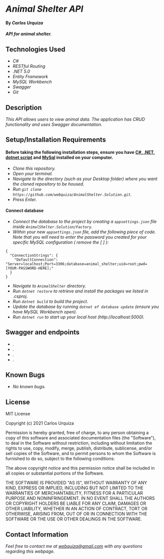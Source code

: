 # _Animal Shelter API_

#### By _**Carlos Urquiza**_

#### _API for animal shelter._

## Technologies Used

* _C#_
* _RESTful Routing_
* _.NET 5.0_
* _Entity Framework_
* _MySQL Workbench_
* _Swagger_
* _Git_

## Description

_This API allows users to view animal data. The application has CRUD functionality and uses Swagger documentation._

## Setup/Installation Requirements

#### **Before taking the following installation steps, ensure you have [C#, .NET](https://www.learnhowtoprogram.com/c-and-net-part-time-c-and-react-track/getting-started-with-c/installing-c-and-net), [dotnet script](https://www.learnhowtoprogram.com/c-and-net-part-time-c-and-react-track/getting-started-with-c/installing-dotnet-script) and [MySql](https://www.learnhowtoprogram.com/c-and-net-part-time-c-and-react-track/getting-started-with-c/installing-and-configuring-mysql)    installed on your computer.** 

* _Clone this repository._
* _Open your terminal._
* _Navigate to the directory (such as your Desktop folder) where you want the cloned repository to be housed._
* _Run `git clone https://github.com/webquiza/AnimalShelter.Solution.git`._
* _Press Enter._

#### **Connect database**

* _Connect the database to the project by creating a `appsettings.json` file inside `AnimalShelter.Solution/Factory`._
* _Within your new `appsettings.json` file, add the following piece of code. Note that you will need to enter the password you created for your specific MySQL configuration ( remove the [ ] ):_

```
{
  "ConnectionStrings": {
    "DefaultConnection": "Server=localhost;Port=3306;database=animal_shelter;uid=root;pwd=[YOUR-PASSWORD-HERE];"
  }
}
```

* _Navigate to `AnimalShelter` directory._
* _Run `dotnet restore` to retrieve and install the packages we listed in .csproj._
* _Run `dotnet build` to build the project._
* _Update the database by running `dotnet ef database update` (ensure you have MySQL Workbench open)._ 
* _Run `dotnet run` to start up your local host (http://localhost:5000)._

## Swagger and endpoints

* _._
* _._
* _._
* _._

## Known Bugs

* _No known bugs._

## License

MIT License

Copyright (c) 2021 Carlos Urquiza

Permission is hereby granted, free of charge, to any person obtaining a copy
of this software and associated documentation files (the "Software"), to deal
in the Software without restriction, including without limitation the rights
to use, copy, modify, merge, publish, distribute, sublicense, and/or sell
copies of the Software, and to permit persons to whom the Software is
furnished to do so, subject to the following conditions:

The above copyright notice and this permission notice shall be included in all
copies or substantial portions of the Software.

THE SOFTWARE IS PROVIDED "AS IS", WITHOUT WARRANTY OF ANY KIND, EXPRESS OR
IMPLIED, INCLUDING BUT NOT LIMITED TO THE WARRANTIES OF MERCHANTABILITY,
FITNESS FOR A PARTICULAR PURPOSE AND NONINFRINGEMENT. IN NO EVENT SHALL THE
AUTHORS OR COPYRIGHT HOLDERS BE LIABLE FOR ANY CLAIM, DAMAGES OR OTHER
LIABILITY, WHETHER IN AN ACTION OF CONTRACT, TORT OR OTHERWISE, ARISING FROM,
OUT OF OR IN CONNECTION WITH THE SOFTWARE OR THE USE OR OTHER DEALINGS IN THE
SOFTWARE.

## Contact Information

_Feel free to contact me at webquiza@gmail.com with any questions regarding this webpage._